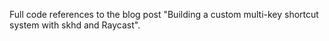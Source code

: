 Full code references to the blog post "Building a custom multi-key shortcut system with skhd and Raycast".
